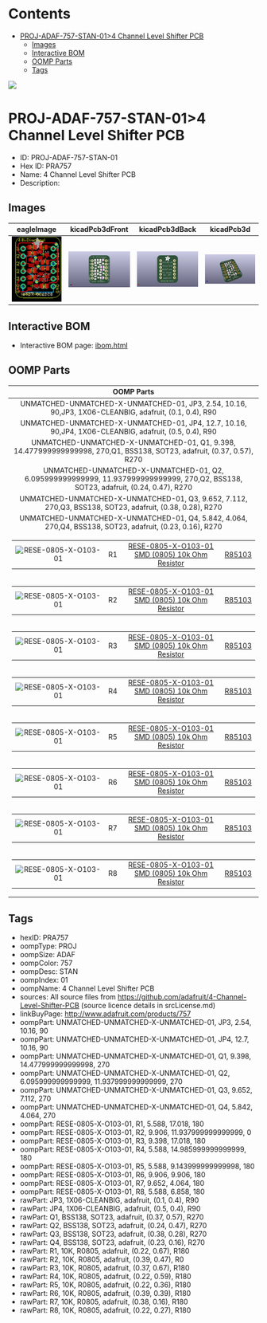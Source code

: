 



Contents
========

* [PROJ-ADAF-757-STAN-01>4 Channel Level Shifter PCB](#proj-adaf-757-stan-014-channel-level-shifter-pcb)
	* [Images](#images)
	* [Interactive BOM](#interactive-bom)
	* [OOMP Parts](#oomp-parts)
	* [Tags](#tags)
  
![][im]
# PROJ-ADAF-757-STAN-01>4 Channel Level Shifter PCB

- ID: PROJ-ADAF-757-STAN-01
- Hex ID: PRA757
- Name: 4 Channel Level Shifter PCB
- Description: 

## Images
  
  

|eagleImage|kicadPcb3dFront|kicadPcb3dBack|kicadPcb3d|
| :---: | :---: | :---: | :---: |
|[![eagleImage](eagleImage_140.png)](eagleImage_600.png)|[![kicadPcb3dFront](kicadPcb3dFront_140.png)](kicadPcb3dFront_600.png)|[![kicadPcb3dBack](kicadPcb3dBack_140.png)](kicadPcb3dBack_600.png)|[![kicadPcb3d](kicadPcb3d_140.png)](kicadPcb3d_600.png)|

## Interactive BOM

- Interactive BOM page: [ibom.html](kicad/bom/ibom.html)

## OOMP Parts
  

|OOMP Parts|
| :---: |
|UNMATCHED-UNMATCHED-X-UNMATCHED-01, JP3, 2.54, 10.16, 90,JP3, 1X06-CLEANBIG, adafruit, (0.1, 0.4), R90|
|UNMATCHED-UNMATCHED-X-UNMATCHED-01, JP4, 12.7, 10.16, 90,JP4, 1X06-CLEANBIG, adafruit, (0.5, 0.4), R90|
|UNMATCHED-UNMATCHED-X-UNMATCHED-01, Q1, 9.398, 14.477999999999998, 270,Q1, BSS138, SOT23, adafruit, (0.37, 0.57), R270|
|UNMATCHED-UNMATCHED-X-UNMATCHED-01, Q2, 6.095999999999999, 11.937999999999999, 270,Q2, BSS138, SOT23, adafruit, (0.24, 0.47), R270|
|UNMATCHED-UNMATCHED-X-UNMATCHED-01, Q3, 9.652, 7.112, 270,Q3, BSS138, SOT23, adafruit, (0.38, 0.28), R270|
|UNMATCHED-UNMATCHED-X-UNMATCHED-01, Q4, 5.842, 4.064, 270,Q4, BSS138, SOT23, adafruit, (0.23, 0.16), R270|
|<table><tr><td>![RESE-0805-X-O103-01](https://raw.githubusercontent.com/oomlout/oomlout_OOMP_parts/main/RESE-0805-X-O103-01/image_140.jpg)</td><td> R1</td><td>[RESE-0805-X-O103-01<br>SMD (0805) 10k Ohm Resistor](https://github.com/oomlout/oomlout_OOMP_parts/tree/main/RESE-0805-X-O103-01/)</td><td>[R85103](https://github.com/oomlout/oomlout_OOMP_parts/tree/main/RESE-0805-X-O103-01/)</td></tr></table>|
|<table><tr><td>![RESE-0805-X-O103-01](https://raw.githubusercontent.com/oomlout/oomlout_OOMP_parts/main/RESE-0805-X-O103-01/image_140.jpg)</td><td> R2</td><td>[RESE-0805-X-O103-01<br>SMD (0805) 10k Ohm Resistor](https://github.com/oomlout/oomlout_OOMP_parts/tree/main/RESE-0805-X-O103-01/)</td><td>[R85103](https://github.com/oomlout/oomlout_OOMP_parts/tree/main/RESE-0805-X-O103-01/)</td></tr></table>|
|<table><tr><td>![RESE-0805-X-O103-01](https://raw.githubusercontent.com/oomlout/oomlout_OOMP_parts/main/RESE-0805-X-O103-01/image_140.jpg)</td><td> R3</td><td>[RESE-0805-X-O103-01<br>SMD (0805) 10k Ohm Resistor](https://github.com/oomlout/oomlout_OOMP_parts/tree/main/RESE-0805-X-O103-01/)</td><td>[R85103](https://github.com/oomlout/oomlout_OOMP_parts/tree/main/RESE-0805-X-O103-01/)</td></tr></table>|
|<table><tr><td>![RESE-0805-X-O103-01](https://raw.githubusercontent.com/oomlout/oomlout_OOMP_parts/main/RESE-0805-X-O103-01/image_140.jpg)</td><td> R4</td><td>[RESE-0805-X-O103-01<br>SMD (0805) 10k Ohm Resistor](https://github.com/oomlout/oomlout_OOMP_parts/tree/main/RESE-0805-X-O103-01/)</td><td>[R85103](https://github.com/oomlout/oomlout_OOMP_parts/tree/main/RESE-0805-X-O103-01/)</td></tr></table>|
|<table><tr><td>![RESE-0805-X-O103-01](https://raw.githubusercontent.com/oomlout/oomlout_OOMP_parts/main/RESE-0805-X-O103-01/image_140.jpg)</td><td> R5</td><td>[RESE-0805-X-O103-01<br>SMD (0805) 10k Ohm Resistor](https://github.com/oomlout/oomlout_OOMP_parts/tree/main/RESE-0805-X-O103-01/)</td><td>[R85103](https://github.com/oomlout/oomlout_OOMP_parts/tree/main/RESE-0805-X-O103-01/)</td></tr></table>|
|<table><tr><td>![RESE-0805-X-O103-01](https://raw.githubusercontent.com/oomlout/oomlout_OOMP_parts/main/RESE-0805-X-O103-01/image_140.jpg)</td><td> R6</td><td>[RESE-0805-X-O103-01<br>SMD (0805) 10k Ohm Resistor](https://github.com/oomlout/oomlout_OOMP_parts/tree/main/RESE-0805-X-O103-01/)</td><td>[R85103](https://github.com/oomlout/oomlout_OOMP_parts/tree/main/RESE-0805-X-O103-01/)</td></tr></table>|
|<table><tr><td>![RESE-0805-X-O103-01](https://raw.githubusercontent.com/oomlout/oomlout_OOMP_parts/main/RESE-0805-X-O103-01/image_140.jpg)</td><td> R7</td><td>[RESE-0805-X-O103-01<br>SMD (0805) 10k Ohm Resistor](https://github.com/oomlout/oomlout_OOMP_parts/tree/main/RESE-0805-X-O103-01/)</td><td>[R85103](https://github.com/oomlout/oomlout_OOMP_parts/tree/main/RESE-0805-X-O103-01/)</td></tr></table>|
|<table><tr><td>![RESE-0805-X-O103-01](https://raw.githubusercontent.com/oomlout/oomlout_OOMP_parts/main/RESE-0805-X-O103-01/image_140.jpg)</td><td> R8</td><td>[RESE-0805-X-O103-01<br>SMD (0805) 10k Ohm Resistor](https://github.com/oomlout/oomlout_OOMP_parts/tree/main/RESE-0805-X-O103-01/)</td><td>[R85103](https://github.com/oomlout/oomlout_OOMP_parts/tree/main/RESE-0805-X-O103-01/)</td></tr></table>|

## Tags

- hexID: PRA757
- oompType: PROJ
- oompSize: ADAF
- oompColor: 757
- oompDesc: STAN
- oompIndex: 01
- oompName: 4 Channel Level Shifter PCB
- sources: All source files from https://github.com/adafruit/4-Channel-Level-Shifter-PCB (source licence details in srcLicense.md)
- linkBuyPage: http://www.adafruit.com/products/757
- oompPart: UNMATCHED-UNMATCHED-X-UNMATCHED-01, JP3, 2.54, 10.16, 90
- oompPart: UNMATCHED-UNMATCHED-X-UNMATCHED-01, JP4, 12.7, 10.16, 90
- oompPart: UNMATCHED-UNMATCHED-X-UNMATCHED-01, Q1, 9.398, 14.477999999999998, 270
- oompPart: UNMATCHED-UNMATCHED-X-UNMATCHED-01, Q2, 6.095999999999999, 11.937999999999999, 270
- oompPart: UNMATCHED-UNMATCHED-X-UNMATCHED-01, Q3, 9.652, 7.112, 270
- oompPart: UNMATCHED-UNMATCHED-X-UNMATCHED-01, Q4, 5.842, 4.064, 270
- oompPart: RESE-0805-X-O103-01, R1, 5.588, 17.018, 180
- oompPart: RESE-0805-X-O103-01, R2, 9.906, 11.937999999999999, 0
- oompPart: RESE-0805-X-O103-01, R3, 9.398, 17.018, 180
- oompPart: RESE-0805-X-O103-01, R4, 5.588, 14.985999999999999, 180
- oompPart: RESE-0805-X-O103-01, R5, 5.588, 9.143999999999998, 180
- oompPart: RESE-0805-X-O103-01, R6, 9.906, 9.906, 180
- oompPart: RESE-0805-X-O103-01, R7, 9.652, 4.064, 180
- oompPart: RESE-0805-X-O103-01, R8, 5.588, 6.858, 180
- rawPart: JP3, 1X06-CLEANBIG, adafruit, (0.1, 0.4), R90
- rawPart: JP4, 1X06-CLEANBIG, adafruit, (0.5, 0.4), R90
- rawPart: Q1, BSS138, SOT23, adafruit, (0.37, 0.57), R270
- rawPart: Q2, BSS138, SOT23, adafruit, (0.24, 0.47), R270
- rawPart: Q3, BSS138, SOT23, adafruit, (0.38, 0.28), R270
- rawPart: Q4, BSS138, SOT23, adafruit, (0.23, 0.16), R270
- rawPart: R1, 10K, R0805, adafruit, (0.22, 0.67), R180
- rawPart: R2, 10K, R0805, adafruit, (0.39, 0.47), R0
- rawPart: R3, 10K, R0805, adafruit, (0.37, 0.67), R180
- rawPart: R4, 10K, R0805, adafruit, (0.22, 0.59), R180
- rawPart: R5, 10K, R0805, adafruit, (0.22, 0.36), R180
- rawPart: R6, 10K, R0805, adafruit, (0.39, 0.39), R180
- rawPart: R7, 10K, R0805, adafruit, (0.38, 0.16), R180
- rawPart: R8, 10K, R0805, adafruit, (0.22, 0.27), R180



[im]: kicadPcb3d_450.png
